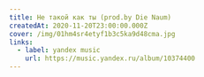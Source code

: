 ```yaml
---
title: Не такой как ты (prod.by Die Naum)
createdAt: 2020-11-20T23:00:00.000Z
cover: /img/01hm4sr4etyf1b3c5ka9d48cma.jpg
links:
  - label: yandex music
    url: https://music.yandex.ru/album/10374400
---
```

